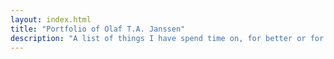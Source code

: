 ```yaml
---
layout: index.html
title: "Portfolio of Olaf T.A. Janssen"
description: "A list of things I have spend time on, for better or for worse, on language, programming experiments, websites, drawings, academic pursuits."
---
```


